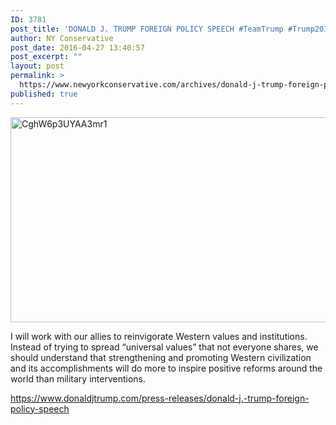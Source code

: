 ```yaml
---
ID: 3781
post_title: 'DONALD J. TRUMP FOREIGN POLICY SPEECH #TeamTrump #Trump2016'
author: NY Conservative
post_date: 2016-04-27 13:40:57
post_excerpt: ""
layout: post
permalink: >
  https://www.newyorkconservative.com/archives/donald-j-trump-foreign-policy-speech-teamtrump-trump2016/
published: true
---
```

<a href="https://s3.amazonaws.com/newyorkconservative/wp-content/uploads/2016/04/21111254/CghW6p3UYAA3mr12.jpg" rel="attachment wp-att-3773"><img class="alignnone size-full wp-image-3773" src="https://s3.amazonaws.com/newyorkconservative/wp-content/uploads/2016/04/21111254/CghW6p3UYAA3mr12.jpg" alt="CghW6p3UYAA3mr1" width="599" height="328" /></a>

I will work with our allies to reinvigorate Western values and institutions. Instead of trying to spread “universal values” that not everyone shares, we should understand that strengthening and promoting Western civilization and its accomplishments will do more to inspire positive reforms around the world than military interventions.

<a href="https://www.donaldjtrump.com/press-releases/donald-j.-trump-foreign-policy-speech">https://www.donaldjtrump.com/press-releases/donald-j.-trump-foreign-policy-speech</a>

&nbsp;